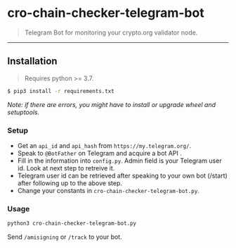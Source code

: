 # cro-chain-checker-telegram-bot
 
> Telegram Bot for monitoring your crypto.org validator node.

---

## Installation
> Requires python >= 3.7.
```bash
$ pip3 install -r requirements.txt
```
_Note: if there are errors, you might have to install or upgrade wheel and setuptools._

### Setup
- Get an `api_id` and `api_hash` from `https://my.telegram.org/`.
- Speak to `@BotFather` on Telegram and acquire a bot API .
- Fill in the information into `config.py`. Admin field is your Telegram user id. Look at next step to retreive it.
- Telegram user id can be retrieved after speaking to your own bot (/start) after following up to the above step.
- Change your constants in `cro-chain-checker-telegram-bot.py`.

### Usage
```bash
python3 cro-chain-checker-telegram-bot.py
```

Send `/amisigning` or `/track` to your bot.
